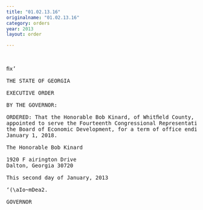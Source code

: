 ```yaml
---
title: "01.02.13.16"
originalname: "01.02.13.16"
category: orders
year: 2013
layout: order

---
```

<pre>
 

ﬁx’

THE STATE OF GEORGIA

EXECUTIVE ORDER

BY THE GOVERNOR:

ORDERED: That the Honorable Bob Kinard, of Whitﬁeld County, Georgia, is
appointed to serve the Fourteenth Congressional Representative on
the Board of Economic Development, for a term of office ending
January 1, 2018.

The Honorable Bob Kinard

1920 F airington Drive
Dalton, Georgia 30720

This second day of January, 2013

‘(\aIo~mDea2.

GOVERNOR

</pre>
